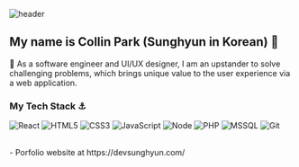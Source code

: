 ![header](https://capsule-render.vercel.app/api?type=waving&color=gradient&height=200&section=header&text=Collin%20Park&fontSize=50&animation=fadeIn&fontAlignY=38&desc=Beating%20the%20challenging%20problems&descAlignY=50&descAlign=50)
</br>
## My name is Collin Park (Sunghyun in Korean) 👋

🌱 As a software engineer and UI/UX designer, I am an upstander to solve challenging problems, which brings unique value to the user experience via a web application.

### My Tech Stack ⚓
![React](https://img.shields.io/badge/-React-222222?style=for-the-badge&logo=react)
![HTML5](https://img.shields.io/badge/-HTML5-F05032?style=for-the-badge&logo=html5&logoColor=ffffff)
![CSS3](https://img.shields.io/badge/-CSS3-007ACC?style=for-the-badge&logo=css3)
![JavaScript](https://img.shields.io/badge/-JavaScript-%23F7DF1C?style=for-the-badge&logo=javascript&logoColor=FFF&color=%23FFCE5A)
![Node](https://img.shields.io/badge/-Nodejs-43853d?style=for-the-badge&logo=Node.js&logoColor=white)
![PHP](https://img.shields.io/badge/-PHP-43853d?style=for-the-badge&logo=PHP&logoColor=purple)
![MSSQL](https://img.shields.io/badge/-MS_SQL-F05032?style=for-the-badge&logo=microsoftsqlserver&logoColor=ffffff)
![Git](https://img.shields.io/badge/-Git-F05032?style=for-the-badge&logo=git&logoColor=ffffff)

</br>
- Porfolio website at https://devsunghyun.com/

